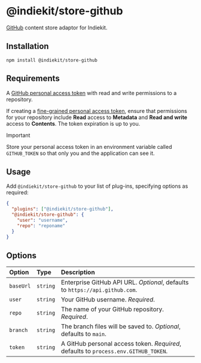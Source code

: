# @indiekit/store-github

[GitHub](https://github.com) content store adaptor for Indiekit.

## Installation

`npm install @indiekit/store-github`

## Requirements

A [GitHub personal access token](https://docs.github.com/en/authentication/keeping-your-account-and-data-secure/creating-a-personal-access-token) with read and write permissions to a repository.

If creating a [fine-grained personal access token](https://docs.github.com/en/authentication/keeping-your-account-and-data-secure/managing-your-personal-access-tokens#fine-grained-personal-access-tokens), ensure that permissions for your repository include **Read** access to **Metadata** and **Read and write** access to **Contents**. The token expiration is up to you.

> [!IMPORTANT]
> Store your personal access token in an environment variable called `GITHUB_TOKEN` so that only you and the application can see it.

## Usage

Add `@indiekit/store-github` to your list of plug-ins, specifying options as required:

```json
{
  "plugins": ["@indiekit/store-github"],
  "@indiekit/store-github": {
    "user": "username",
    "repo": "reponame"
  }
}
```

## Options

| Option    | Type     | Description                                                                         |
| :-------- | :------- | :---------------------------------------------------------------------------------- |
| `baseUrl` | `string` | Enterprise GitHub API URL. _Optional_, defaults to `https://api.github.com`.        |
| `user`    | `string` | Your GitHub username. _Required_.                                                   |
| `repo`    | `string` | The name of your GitHub repository. _Required_.                                     |
| `branch`  | `string` | The branch files will be saved to. _Optional_, defaults to `main`.                  |
| `token`   | `string` | A GitHub personal access token. _Required_, defaults to `process.env.GITHUB_TOKEN`. |
